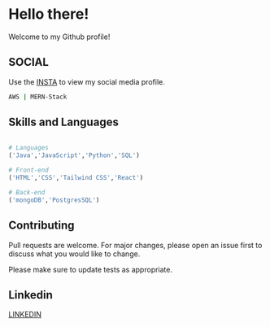 # Hello there!

Welcome to my Github profile!

## SOCIAL

Use the [INSTA](https://www.instagram.com/thapabimash/) to view my social media profile.

```bash
AWS | MERN-Stack
```

## Skills and Languages

```python

# Languages
('Java','JavaScript','Python','SQL')

# Front-end
('HTML','CSS','Tailwind CSS','React')

# Back-end
('mongoDB','PostgresSQL')
```

## Contributing

Pull requests are welcome. For major changes, please open an issue first
to discuss what you would like to change.

Please make sure to update tests as appropriate.

## Linkedin

[LINKEDIN](https://www.linkedin.com/in/bimash-thapa-2060-2003-/)
